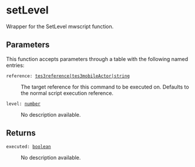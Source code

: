 # setLevel

Wrapper for the SetLevel mwscript function.

## Parameters

This function accepts parameters through a table with the following named entries:

<dl class="describe">
<dt><code class="descname">reference: <a href="https://mwse.readthedocs.io/en/latest/lua/type/tes3reference|tes3mobileActor|string.html">tes3reference|tes3mobileActor|string</a></code></dt>
<dd>

The target reference for this command to be executed on. Defaults to the normal script execution reference.

</dd>
<dt><code class="descname">level: <a href="https://mwse.readthedocs.io/en/latest/lua/type/number.html">number</a></code></dt>
<dd>

No description available.

</dd>
</dl>

## Returns

<dl class="describe">
<dt><code class="descname">executed: <a href="https://mwse.readthedocs.io/en/latest/lua/type/boolean.html">boolean</a></code></dt>
<dd>

No description available.

</dd>
</dl>
